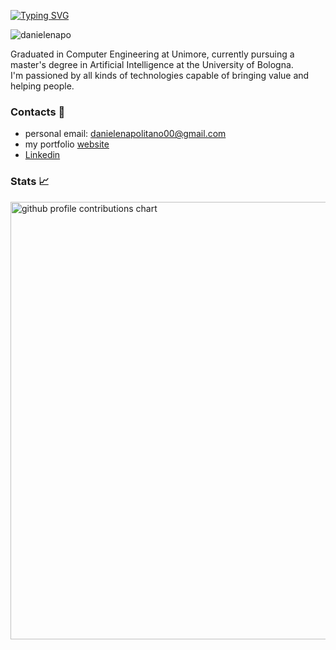 [![Typing SVG](https://readme-typing-svg.demolab.com?font=Fira+Code&duration=2000&pause=0&color=2ED445&vCenter=true&multiline=true&repeat=false&width=500&height=100&lines=Hi+there+%F0%9F%91%8B;I'm+Daniele+Napolitano;Computer+Engineer+and+MSc+AI+student)](https://git.io/typing-svg)
<p align="left"> <img src="https://komarev.com/ghpvc/?username=danielenapo&label=Profile%20views&color=0e75b6&style=flat" alt="danielenapo" /> </p>
Graduated in Computer Engineering at Unimore, currently pursuing a master's degree in Artificial Intelligence at the University of Bologna. <br>
I'm passioned by all kinds of technologies capable of bringing value and helping people.<br>

###  Contacts 📨
* personal email: danielenapolitano00@gmail.com
* my portfolio [website](http://danielenapo.github.io/)
* [Linkedin](https://www.linkedin.com/in/daniele-napolitano-361a13239/)

<!-- ### Messy GIF of some of my projects  
<img src="projects.gif" />
!-->

### Stats 📈

<!--[![daneilenapo's GitHub stats](https://github-readme-stats.vercel.app/api?username=danielenapo&hide=contribs,issues&theme=dark)](https://github.com/anuraghazra/github-readme-stats)!-->


<p  >
	<picture>
	  <source media="(prefers-color-scheme: dark)"  srcset="https://raw.githubusercontent.com/danielenapo/danielenapo/output-3d-contrib/profile-night-view.svg" />
	  <source media="(prefers-color-scheme: light)" srcset="https://raw.githubusercontent.com/danielenapo/danielenapo/output-3d-contrib/profile-day-view.svg" />
	  <img alt="github profile contributions chart"    src="https://raw.githubusercontent.com/danielenapo/danielenapo/output-3d-contrib/profile-day-view.svg" width="700" />
	</picture>
</p>
